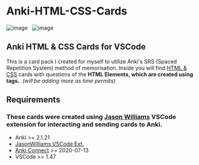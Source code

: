 # Anki-HTML-CSS-Cards

![image](./docs/img/240px-Anki-icon.svg.png)&nbsp;&nbsp;&nbsp;![image](./docs/img/128px-Visual_Studio_Code_1.35_icon.svg.png)

## Anki HTML & CSS Cards for VSCode

This is a card pack I created for myself to utilize Anki's SRS (Spaced Repetition System) method of memorisation. Inside you will find 
[HTML & CSS](https://github.com/rayanthoney/Anki-HTML-CSS-Cards/blob/main/HTML%20&%20CSS.md) cards with questions of the **HTML  Elements, which are created using tags.**. _\(will be adding more as time permits\)_

## Requirements

### These cards were created using [Jason Williams](https://github.com/jasonwilliams/anki) VSCode extension for interacting and sending cards to Anki.

- Anki >= 2.1.21
- [JasonWilliams VSCode Ext.](https://github.com/jasonwilliams/anki)
- [Anki Connect](https://ankiweb.net/shared/info/2055492159) >= 2020-07-13
- VSCode >= 1.47





